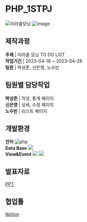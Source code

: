 # PHP_1STPJ

![미라클모닝](https://github.com/PHP-506-1/PHP_1STPJ/assets/126547900/b2804924-cfa0-438f-a6ad-b4c5e50e878d)
![image](https://github.com/PHP-506-1/PHP_1STPJ/assets/126547900/943e4f5c-2ed8-4d88-8e4e-665d91640210)

## 제작과정
__주제__ | 미라클 모닝 TO DO LIST<br>
__작업기간__ | 2023-04-18 ~ 2023-04-28<br>
__팀원__ | 박상준, 신은영, 노수빈<br>

## 팀원별 담당작업
__박상준__ | 작성, 통계 페이지<br>
__신은영__ | 상세, 수정 페이지<br>
__노수빈__ | 리스트 페이지<br>

## 개발환경
__언어__ ![php](https://github.com/PHP-506-1/PHP_1STPJ/assets/126547900/fd86ae3d-c4ee-4fd6-971e-af07f81068fc)<br>
__Data Base__  <img src="https://img.shields.io/badge/MariaDB-003545?style=flat-square&logo=mariaDB&logoColor=white"/><br>
__View&Event__  <img src="https://img.shields.io/badge/HTML5-E34F26?style=flat-square&logo=html5&logoColor=white"/> <img src="https://img.shields.io/badge/CSS3-1572B6?style=flat-square&logo=css3&logoColor=white"/><br>

## 발표자료
[PPT](https://docs.google.com/presentation/d/19bL_AkCUKuSVcYUsmPXK2OM37BqSXBmMUPl5Bj4CfMs/edit?usp=sharing)

## 협업툴
[Notion](https://www.notion.so/9e30cd16574944a481513cc0c275bfc7?v=a27a4bbe9d0646db9eb673528ea498cc&pvs=4)
